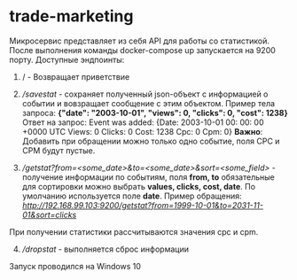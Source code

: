 # trade-marketing

Микросервис представляет из себя API для работы со статистикой. 
После выполнения команды docker-compose up запускается на 9200 порту.
Доступные эндпоинты:

1) / - Возвращает приветствие 

2) _/savestat_ - сохраняет полученный json-объект с информацией о событии и вовзращает сообщение с этим объектом.
  Пример тела запроса:
  **{"date": "2003-10-01",
     "views": 0, 
     "clicks": 0, 
     "cost": 1238}**
  Ответ на запрос: Event was added: {Date: 2003-10-01 00: 00: 00 +0000 UTC Views: 0 Clicks: 0 Cost: 1238 Cpc: 0 Cpm: 0}
  __Важно__: Добавить при обращении можно только одно событие, поля CPC и CPM будут пустые.

3) _/getstat?from=<some_date>&to=<some_date>&sort=<some_field>_ - получение информации по событиям, поля **from,  to** обязательные
для сортировки можно выбрать **values, clicks, cost, date**. По умолчанию используется поле **date**. Пример обращения:
_http://192.168.99.103:9200/getstat?from=1999-10-01&to=2031-11-01&sort=clicks_

  При получении статистики рассчитываются значения cpc и cpm.

4) _/dropstat_ - выполняется сброс информации

Запуск проводился на Windows 10
